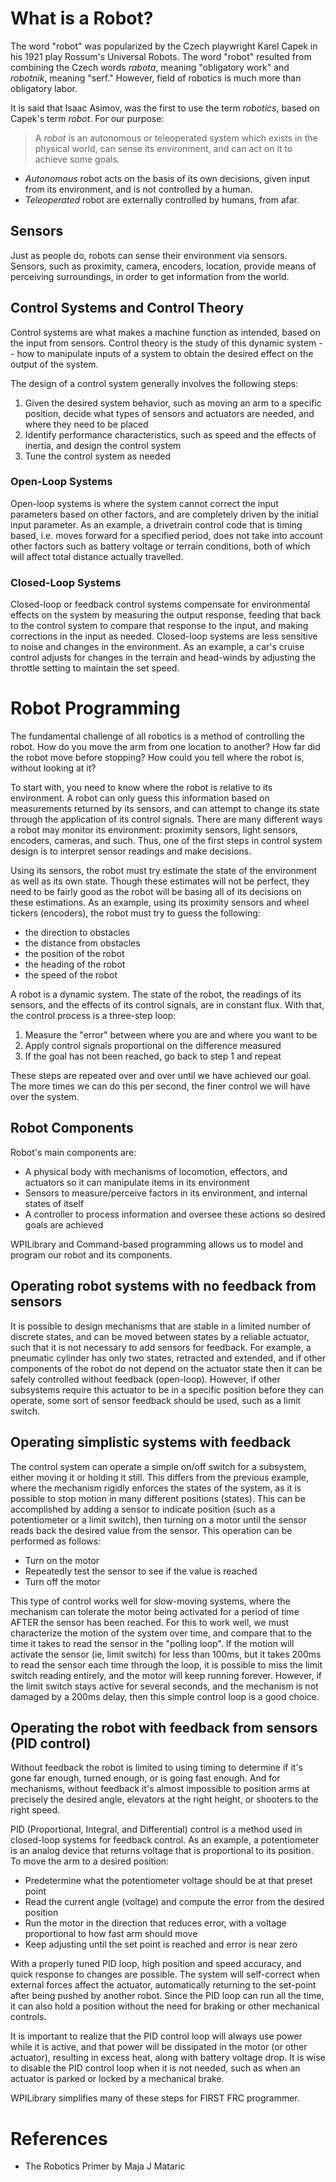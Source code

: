 # What is a Robot?
The word "robot" was popularized by the Czech playwright Karel Capek in his 1921
play Rossum's Universal Robots. The word "robot" resulted from combining the
Czech words _rabota_, meaning "obligatory work" and _robotnik_, meaning "serf."
However, field of robotics is much more than obligatory labor.

It is said that Isaac Asimov, was the first to use the term _robotics_, based on Capek's term _robot_. For our purpose:

> A _robot_ is an autonomous or teleoperated system which exists in the physical
> world, can sense its environment, and can act on it to achieve some goals.

- _Autonomous_ robot acts on the basis of its own decisions, given input
from its environment, and is not controlled by a human.
- _Teleoperated_ robot are externally controlled by humans, from afar.

## Sensors
Just as people do, robots can sense their environment via sensors. Sensors, such as proximity, camera,
encoders, location, provide means of perceiving surroundings, in order to get information from the world.

## Control Systems and Control Theory
Control systems are what makes a machine function as intended, based on the input from sensors.
Control theory is the study of this dynamic system -- how to manipulate inputs of a system to obtain the desired
effect on the output of the system.

The design of a control system generally involves the following steps:
1. Given the desired system behavior, such as moving an arm to a specific position, decide what types of sensors and actuators are needed, and where they need to be placed
2. Identify performance characteristics, such as speed and the effects of inertia, and design the control system
3. Tune the control system as needed

### Open-Loop Systems
Open-loop systems is where the system cannot correct the input parameters based on other factors, and are completely driven by the initial input parameter. As an example, a drivetrain control code that is timing based, i.e. moves forward for a specified period, does not take into account other factors such as battery voltage or terrain conditions, both of which will affect total distance actually travelled.

### Closed-Loop Systems
Closed-loop or feedback control systems compensate for environmental effects on the system by measuring the output response, feeding that back to the control system to compare that response to the input, and making corrections in the input as needed. Closed-loop systems are less sensitive to noise and changes in the environment. As an example, a car's cruise control adjusts for changes in the terrain and head-winds by adjusting the throttle setting to maintain the set speed.

# Robot Programming
The fundamental challenge of all robotics is a method of controlling the robot.
How do you move the arm from one location to another? How far did the robot move
before stopping? How could you tell where the robot is, without looking at it?

To start with, you need to know where the robot is relative to its environment.
A robot can only guess this information based on measurements returned by its
sensors, and can attempt to change its state through the application of its
control signals. There are many different ways a robot may monitor its
environment: proximity sensors, light sensors, encoders, cameras, and such.
Thus, one of the first steps in control system design is to interpret sensor readings
and make decisions.

Using its sensors, the robot must try estimate the state of the environment
as well as its own state. Though these estimates will not be perfect, they need to be fairly good as
the robot will be basing all of its decisions on
these estimations. As an example, using its proximity sensors and wheel tickers (encoders), the robot must
try to guess the following:

  - the direction to obstacles
  - the distance from obstacles
  - the position of the robot
  - the heading of the robot
  - the speed of the robot

A robot is a dynamic system. The state of the robot, the readings of its sensors, and the effects of its
control signals, are in constant flux. With that, the control process is a three-step loop:

  1. Measure the "error" between where you are and where you want to be
  2. Apply control signals proportional on the difference measured
  3. If the goal has not been reached, go back to step 1 and repeat

These steps are repeated over and over until we have achieved our goal. The more times we can do this per second,
the finer control we will have over the system.

## Robot Components
Robot's main components are:
- A physical body with mechanisms of locomotion, effectors, and actuators so it can manipulate items in its environment
- Sensors to measure/perceive factors in its environment, and internal states of itself
- A controller to process information and oversee these actions so desired goals are achieved

WPILibrary and Command-based programming allows us to model and program our robot and its components.

## Operating robot systems with no feedback from sensors
It is possible to design mechanisms that are stable in a limited number of discrete states, and can be moved between
states by a reliable actuator, such that it is not necessary to add sensors for feedback. For example,
a pneumatic cylinder has only two states, retracted and extended, and if other components of the robot do not
depend on the actuator state then it can be safely controlled without feedback (open-loop).
However, if other subsystems require this actuator to be in a specific position before they can operate,
some sort of sensor feedback should be used, such as a limit switch.

## Operating simplistic systems with feedback
The control system can operate a simple on/off switch for a subsystem, either moving it or holding it still.
This differs from the previous example, where the mechanism rigidly enforces the states of the system, as it is possible
to stop motion in many different positions (states). This can be accomplished by adding a sensor to indicate position
(such as a potentiometer or a limit switch), then turning on a motor until the sensor reads back the desired value
from the sensor. This operation can be performed as follows:
  - Turn on the motor
  - Repeatedly test the sensor to see if the value is reached
  - Turn off the motor

This type of control works well for slow-moving systems, where the mechanism can tolerate the motor being activated
for a period of time AFTER the sensor has been reached. For this to work well, we must characterize the motion of the
system over time, and compare that to the time it takes to read the sensor in the "polling loop".
If the motion will activate the sensor (ie, limit switch) for less than 100ms, but it takes 200ms to read the sensor each
time through the loop, it is possible to miss the limit switch reading entirely, and the motor will keep running forever.
However, if the limit switch stays active for several seconds, and the mechanism is not damaged by a 200ms delay, then
this simple control loop is a good choice.

## Operating the robot with feedback from sensors (PID control)
Without feedback the robot is limited to using timing to determine if it's gone far enough, turned enough,
or is going fast enough. And for mechanisms, without feedback it's almost impossible to position arms
at precisely the desired angle, elevators at the right height, or shooters to the right speed.

PID (Proportional, Integral, and Differential) control is a method used in closed-loop systems for feedback control.
As an example, a potentiometer is an analog device that returns voltage that is proportional to its position.
To move the arm to a desired position:
  - Predetermine what the potentiometer voltage should be at that preset point
  - Read the current angle (voltage) and compute the error from the desired position
  - Run the motor in the direction that reduces error, with a voltage proportional to how fast arm should move
  - Keep adjusting until the set point is reached and error is near zero

With a properly tuned PID loop, high position and speed accuracy, and quick response to changes are possible.
The system will self-correct when external forces affect the actuator, automatically returning to the set-point
after being pushed by another robot.
Since the PID loop can run all the time, it can also hold a position without the need for braking or other mechanical
controls.

It is important to realize that the PID control loop will always use power while it is active, and that power will
be dissipated in the motor (or other actuator), resulting in excess heat, along with battery voltage drop.
It is wise to disable the PID control loop when it is not needed, such as when an actuator is parked or locked by
a mechanical brake.


WPILibrary simplifies many of these steps for FIRST FRC programmer.

# References
- The Robotics Primer by Maja J Mataric
